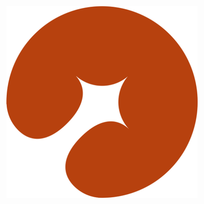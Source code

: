 [![THRUSTIN](https://raw.githubusercontent.com/maxrchung/THRUSTIN/master/logo/THRUSTIN-3000.png)](https://THRUSTIN.rs)
